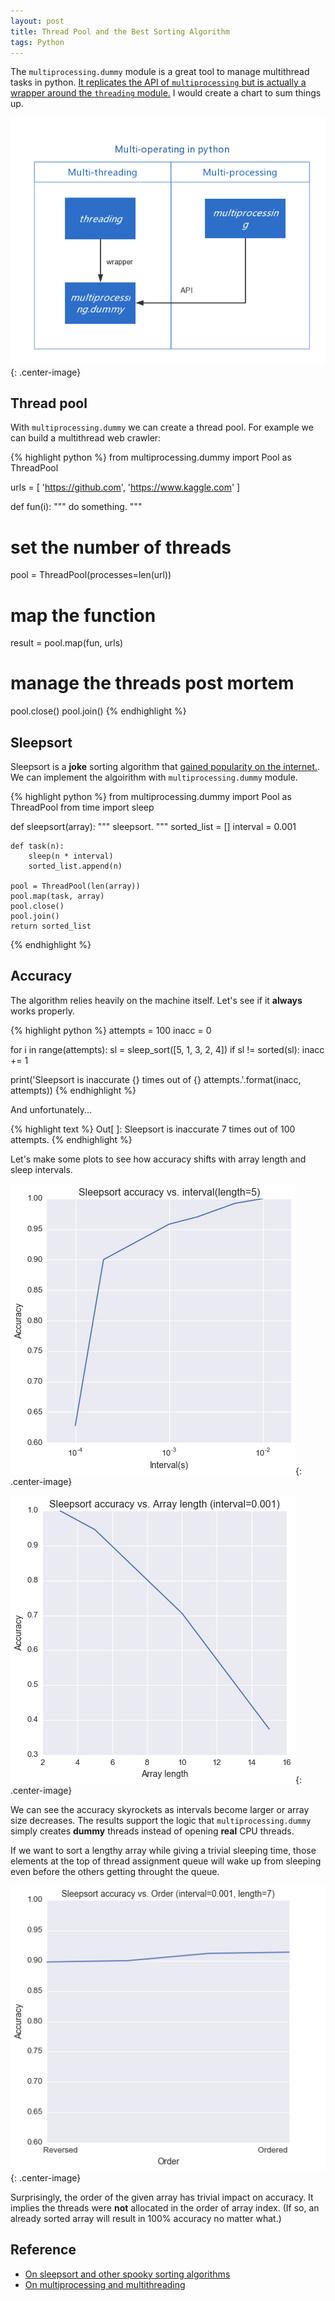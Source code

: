 ```yaml
---
layout: post
title: Thread Pool and the Best Sorting Algorithm
tags: Python
---
```


The `multiprocessing.dummy` module is a great tool to manage multithread tasks in python. [It replicates the API of `multiprocessing` but is actually a wrapper around the `threading` module.](https://docs.python.org/2/library/multiprocessing.html#module-multiprocessing.dummy) I would create a chart to sum things up.

![chart](https://raw.githubusercontent.com/Jiaxigu/Jiaxigu.github.io/master/assets/images/2017-12-14-chart.png){: .center-image}


## Thread pool

With `multiprocessing.dummy` we can create a thread pool. For example we can build a multithread web crawler:

{% highlight python %}
from multiprocessing.dummy import Pool as ThreadPool

urls = [
    'https://github.com', 
    'https://www.kaggle.com'
]

def fun(i):
    """
    do something.
    """

# set the number of threads
pool = ThreadPool(processes=len(url))

# map the function
result = pool.map(fun, urls)

# manage the threads post mortem
pool.close()
pool.join()
{% endhighlight %}


## Sleepsort

Sleepsort is a **joke** sorting algorithm that [gained popularity on the internet.](https://www.quora.com/What-is-sleep-sort). We can implement the algoirithm with `multiprocessing.dummy` module.

{% highlight python %}
from multiprocessing.dummy import Pool as ThreadPool
from time import sleep

def sleepsort(array):
    """
    sleepsort.
    """
    sorted_list = []
    interval = 0.001

    def task(n):
        sleep(n * interval)
        sorted_list.append(n)

    pool = ThreadPool(len(array))
    pool.map(task, array)
    pool.close()
    pool.join()
    return sorted_list
{% endhighlight %}

## Accuracy

The algorithm relies heavily on the machine itself. Let's see if it **always** works properly.

{% highlight python %}
attempts = 100
inacc = 0

for i in range(attempts):
    sl = sleep_sort([5, 1, 3, 2, 4])
    if sl != sorted(sl):
        inacc += 1

print('Sleepsort is inaccurate {} times out of {} attempts.'.format(inacc, attempts))
{% endhighlight %}

And unfortunately...

{% highlight text %}
Out[ ]: Sleepsort is inaccurate 7 times out of 100 attempts.
{% endhighlight %}

Let's make some plots to see how accuracy shifts with array length and sleep intervals.

![chart](https://raw.githubusercontent.com/Jiaxigu/Jiaxigu.github.io/master/assets/images/2017-12-14-interval.png){: .center-image}

![chart](https://raw.githubusercontent.com/Jiaxigu/Jiaxigu.github.io/master/assets/images/2017-12-14-arraylength.png){: .center-image}

We can see the accuracy skyrockets as intervals become larger or array size decreases. The results support the logic that `multiprocessing.dummy` simply creates **dummy** threads instead of opening **real** CPU threads. 

If we want to sort a lengthy array while giving a trivial sleeping time, those elements at the top of thread assignment queue will wake up from sleeping even before the others getting throught the queue.

![chart](https://raw.githubusercontent.com/Jiaxigu/Jiaxigu.github.io/master/assets/images/2017-12-14-order.png){: .center-image}

Surprisingly, the order of the given array has trivial impact on accuracy. It implies the threads were **not** allocated in the order of array index. (If so, an already sorted array will result in 100% accuracy no matter what.)

## Reference

- [On sleepsort and other spooky sorting algorithms](https://zhuanlan.zhihu.com/p/20644113)
- [On multiprocessing and multithreading](https://mozillazg.github.io/2014/01/python-use-multiprocessing-dummy-run-theading-task.html)

